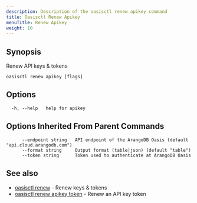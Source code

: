 ```yaml
---
description: Description of the oasisctl renew apikey command
title: Oasisctl Renew Apikey
menuTitle: Renew Apikey
weight: 10
---
```

## Synopsis
Renew API keys & tokens

```
oasisctl renew apikey [flags]
```

## Options
```
  -h, --help   help for apikey
```

## Options Inherited From Parent Commands
```
      --endpoint string   API endpoint of the ArangoDB Oasis (default "api.cloud.arangodb.com")
      --format string     Output format (table|json) (default "table")
      --token string      Token used to authenticate at ArangoDB Oasis
```

## See also
* [oasisctl renew](_index.md)	 - Renew keys & tokens
* [oasisctl renew apikey token](renew-apikey-token.md)	 - Renew an API key token

